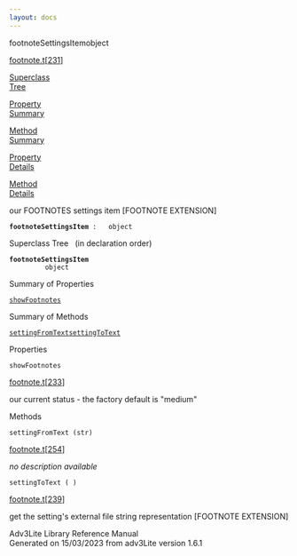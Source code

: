 ```yaml
---
layout: docs
---
```

<span class="title">footnoteSettingsItem</span><span class="type">object</span>

[footnote.t](../file/footnote.t.html)\[[231](../source/footnote.t.html#231)\]

[Superclass  
Tree](#_SuperClassTree_)

[Property  
Summary](#_PropSummary_)

[Method  
Summary](#_MethodSummary_)

[Property  
Details](#_Properties_)

[Method  
Details](#_Methods_)



our FOOTNOTES settings item \[FOOTNOTE EXTENSION\]

**`footnoteSettingsItem`**` :   object`



<span id="_SuperClassTree_"></span>



<span class="hdln">Superclass Tree</span>   (in declaration order)



**`footnoteSettingsItem`**  
`         object`  
<span id="_PropSummary_"></span>



<span class="hdln">Summary of Properties</span>  



[`showFootnotes`](#showFootnotes)

<span id="_MethodSummary_"></span>



<span class="hdln">Summary of Methods</span>  



[`settingFromText`](#settingFromText)[`settingToText`](#settingToText)

<span id="_Properties_"></span>



<span class="hdln">Properties</span>  



<span id="showFootnotes"></span>

`showFootnotes`

[footnote.t](../file/footnote.t.html)\[[233](../source/footnote.t.html#233)\]



our current status - the factory default is "medium"



<span id="_Methods_"></span>



<span class="hdln">Methods</span>  



<span id="settingFromText"></span>

`settingFromText (str)`

[footnote.t](../file/footnote.t.html)\[[254](../source/footnote.t.html#254)\]



*no description available*



<span id="settingToText"></span>

`settingToText ( )`

[footnote.t](../file/footnote.t.html)\[[239](../source/footnote.t.html#239)\]



get the setting's external file string representation \[FOOTNOTE
EXTENSION\]





Adv3Lite Library Reference Manual  
Generated on 15/03/2023 from adv3Lite version 1.6.1


